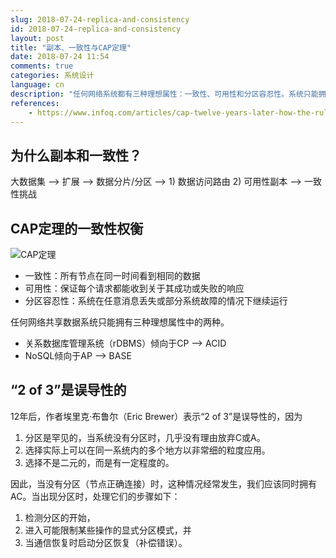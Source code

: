 ```yaml
---
slug: 2018-07-24-replica-and-consistency
id: 2018-07-24-replica-and-consistency
layout: post
title: "副本、一致性与CAP定理"
date: 2018-07-24 11:54
comments: true
categories: 系统设计
language: cn
description: "任何网络系统都有三种理想属性：一致性、可用性和分区容忍性。系统只能拥有这三者中的两者。例如，关系数据库管理系统（RDBMS）更倾向于一致性和分区容忍性，因此成为ACID系统。"
references:
    - https://www.infoq.com/articles/cap-twelve-years-later-how-the-rules-have-changed
---
```


## 为什么副本和一致性？

大数据集 ⟶ 扩展 ⟶ 数据分片/分区 ⟶ 1) 数据访问路由 2) 可用性副本 ⟶ 一致性挑战



## CAP定理的一致性权衡

![CAP定理](https://res.cloudinary.com/dohtidfqh/image/upload/v1566606463/web-guiguio/Es1houG50FNQoCgGUo2fGwMPriezTtKqliSVMW9F11CN2W7SSHcI3li61Qdnw0FoOm0UfitYOvbAiJBvJXLmAmrjRH75VDO54uGucIynJrdR2RV51GboaZ17bc5pZt88_GK43PT0.png)

- 一致性：所有节点在同一时间看到相同的数据
- 可用性：保证每个请求都能收到关于其成功或失败的响应
- 分区容忍性：系统在任意消息丢失或部分系统故障的情况下继续运行



任何网络共享数据系统只能拥有三种理想属性中的两种。

- 关系数据库管理系统（rDBMS）倾向于CP ⟶ ACID
- NoSQL倾向于AP ⟶ BASE



## “2 of 3”是误导性的

12年后，作者埃里克·布鲁尔（Eric Brewer）表示“2 of 3”是误导性的，因为

1. 分区是罕见的，当系统没有分区时，几乎没有理由放弃C或A。
2. 选择实际上可以在同一系统内的多个地方以非常细的粒度应用。
3. 选择不是二元的，而是有一定程度的。



因此，当没有分区（节点正确连接）时，这种情况经常发生，我们应该同时拥有AC。当出现分区时，处理它们的步骤如下：

1. 检测分区的开始，
2. 进入可能限制某些操作的显式分区模式，并
3. 当通信恢复时启动分区恢复（补偿错误）。